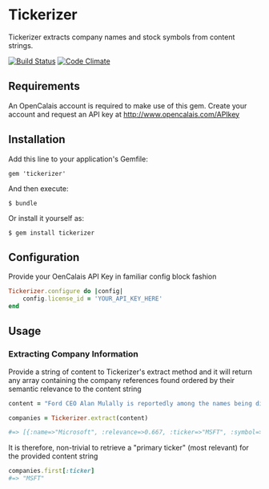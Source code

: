 # Tickerizer

Tickerizer extracts company names and stock symbols from content strings.

[![Build Status](https://travis-ci.org/JimMayes/tickerizer.png?branch=master)](https://travis-ci.org/JimMayes/tickerizer) 
[![Code Climate](https://codeclimate.com/github/JimMayes/tickerizer.png)](https://codeclimate.com/github/JimMayes/tickerizer)

## Requirements

An OpenCalais account is required to make use of this gem. Create your account and request an API key at http://www.opencalais.com/APIkey

## Installation

Add this line to your application's Gemfile:
```
gem 'tickerizer'
```

And then execute:
```
$ bundle
```

Or install it yourself as:
```
$ gem install tickerizer
```

## Configuration
Provide your OenCalais API Key in familiar config block fashion
```ruby
Tickerizer.configure do |config|
	config.license_id = 'YOUR_API_KEY_HERE'
end
```

## Usage

### Extracting Company Information

Provide a string of content to Tickerizer's extract method and it will return any array containing the company references found ordered by their semantic relevance to the content string

```ruby
content = "Ford CEO Alan Mulally is reportedly among the names being discussed by Microsoft's board of directors as a successor to Steve Ballmer, who'll be retiring within a year. Would such a move make sense for Microsoft?"

companies = Tickerizer.extract(content)

#=> [{:name=>"Microsoft", :relevance=>0.667, :ticker=>"MSFT", :symbol=>"MSFT.OQ"}, {:name=>"Ford", :relevance=>0.476, :ticker=>"F", :symbol=>"F.N"}]
```

It is therefore, non-trivial to retrieve a "primary ticker" (most relevant) for the provided content string

```ruby
companies.first[:ticker]
#=> "MSFT"
```